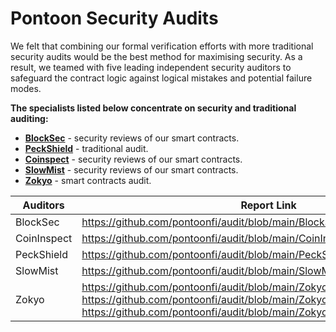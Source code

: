 # Pontoon Security Audits

We felt that combining our formal verification efforts with more traditional security audits would be the best method for maximising security. As a result, we teamed with five leading independent security auditors to safeguard the contract logic against logical mistakes and potential failure modes.

**The specialists listed below concentrate on security and traditional auditing:**
- **[BlockSec](https://www.blocksecteam.com/)** - security reviews of our smart contracts.
- **[PeckShield](https://peckshield.com/)** - traditional audit.
- **[Coinspect](https://www.coinspect.com/)** - security reviews of our smart contracts.
- **[SlowMist](https://www.slowmist.com/)** - security reviews of our smart contracts.
- **[Zokyo](https://www.zokyo.io/)** - smart contracts audit.

| Auditors | Report Link |
| --- | --- |
| BlockSec    | https://github.com/pontoonfi/audit/blob/main/BlockSec_v1.pdf |
| CoinInspect | https://github.com/pontoonfi/audit/blob/main/CoinInspect_v210913.pdf |
| PeckShield  | https://github.com/pontoonfi/audit/blob/main/PeckShield_v1.pdf |
| SlowMist    | https://github.com/pontoonfi/audit/blob/main/SlowMist_v1.pdf |
| Zokyo       | https://github.com/pontoonfi/audit/blob/main/Zokyo_Token_Smart_contract.pdf https://github.com/pontoonfi/audit/blob/main/Zokyo_Bridge.pdf  https://github.com/pontoonfi/audit/blob/main/Zokyo_Staking.pdf|


